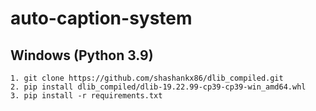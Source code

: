 # auto-caption-system

 ## Windows (Python 3.9)
    1. git clone https://github.com/shashankx86/dlib_compiled.git
    2. pip install dlib_compiled/dlib-19.22.99-cp39-cp39-win_amd64.whl
    3. pip install -r requirements.txt
